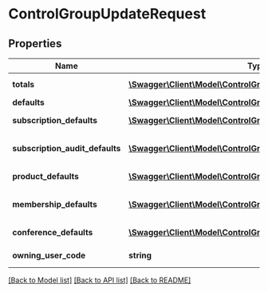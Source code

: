 # ControlGroupUpdateRequest

## Properties
Name | Type | Description | Notes
------------ | ------------- | ------------- | -------------
**totals** | [**\Swagger\Client\Model\ControlGroupTotals**](ControlGroupTotals.md) | Control Totals | [optional] 
**defaults** | [**\Swagger\Client\Model\ControlGroupDefaultsIn**](ControlGroupDefaultsIn.md) | Defaults | [optional] 
**subscription_defaults** | [**\Swagger\Client\Model\ControlGroupSubscriptionDefaultsIn**](ControlGroupSubscriptionDefaultsIn.md) | Subscription Defaults | [optional] 
**subscription_audit_defaults** | [**\Swagger\Client\Model\ControlGroupSubscriptionAuditDefaultsIn**](ControlGroupSubscriptionAuditDefaultsIn.md) | Circulation Audit Defaults | [optional] 
**product_defaults** | [**\Swagger\Client\Model\ControlGroupProductDefaultsIn**](ControlGroupProductDefaultsIn.md) | Product Defaults | [optional] 
**membership_defaults** | [**\Swagger\Client\Model\ControlGroupMembershipDefaults**](ControlGroupMembershipDefaults.md) | Membership organization default | [optional] 
**conference_defaults** | [**\Swagger\Client\Model\ControlGroupConferenceDefaults**](ControlGroupConferenceDefaults.md) | Conference Defaults | [optional] 
**owning_user_code** | **string** | Owner user ID | [optional] 

[[Back to Model list]](../README.md#documentation-for-models) [[Back to API list]](../README.md#documentation-for-api-endpoints) [[Back to README]](../README.md)


